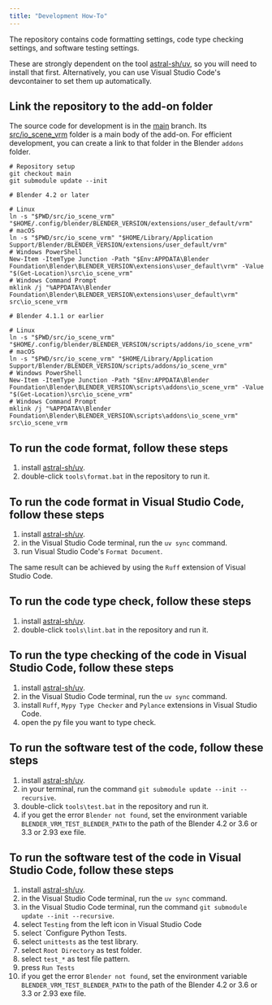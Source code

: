 ```yaml
---
title: "Development How-To"
---
```


The repository contains code formatting settings, code type checking settings, and software testing settings.

These are strongly dependent on the tool [astral-sh/uv](https://docs.astral.sh/uv/), so you will need to install that first.
Alternatively, you can use Visual Studio Code's devcontainer to set them up automatically.

## Link the repository to the add-on folder

The source code for development is in the [main](https://github.com/saturday06/VRM-Addon-for-Blender/tree/main) branch. Its [src/io_scene_vrm](https://github.com/saturday06/VRM-Addon-for-Blender/tree/main/src/io_scene_vrm) folder is a main body of the add-on. For efficient development, you can create a link to that folder in the Blender `addons` folder.

```text
# Repository setup
git checkout main
git submodule update --init

# Blender 4.2 or later

# Linux
ln -s "$PWD/src/io_scene_vrm" "$HOME/.config/blender/BLENDER_VERSION/extensions/user_default/vrm"
# macOS
ln -s "$PWD/src/io_scene_vrm" "$HOME/Library/Application Support/Blender/BLENDER_VERSION/extensions/user_default/vrm"
# Windows PowerShell
New-Item -ItemType Junction -Path "$Env:APPDATA\Blender Foundation\Blender\BLENDER_VERSION\extensions\user_default\vrm" -Value "$(Get-Location)\src\io_scene_vrm"
# Windows Command Prompt
mklink /j "%APPDATA%\Blender Foundation\Blender\BLENDER_VERSION\extensions\user_default\vrm" src\io_scene_vrm

# Blender 4.1.1 or earlier

# Linux
ln -s "$PWD/src/io_scene_vrm" "$HOME/.config/blender/BLENDER_VERSION/scripts/addons/io_scene_vrm"
# macOS
ln -s "$PWD/src/io_scene_vrm" "$HOME/Library/Application Support/Blender/BLENDER_VERSION/scripts/addons/io_scene_vrm"
# Windows PowerShell
New-Item -ItemType Junction -Path "$Env:APPDATA\Blender Foundation\Blender\BLENDER_VERSION\scripts\addons\io_scene_vrm" -Value "$(Get-Location)\src\io_scene_vrm"
# Windows Command Prompt
mklink /j "%APPDATA%\Blender Foundation\Blender\BLENDER_VERSION\scripts\addons\io_scene_vrm" src\io_scene_vrm
```

## To run the code format, follow these steps

1. install [astral-sh/uv](https://docs.astral.sh/uv/).
2. double-click `tools\format.bat` in the repository to run it.

## To run the code format in Visual Studio Code, follow these steps

1. install [astral-sh/uv](https://docs.astral.sh/uv/).
2. in the Visual Studio Code terminal, run the `uv sync` command.
3. run Visual Studio Code's `Format Document`.

The same result can be achieved by using the `Ruff` extension of Visual Studio Code.

## To run the code type check, follow these steps

1. install [astral-sh/uv](https://docs.astral.sh/uv/).
2. double-click `tools\lint.bat` in the repository and run it.

## To run the type checking of the code in Visual Studio Code, follow these steps

1. install [astral-sh/uv](https://docs.astral.sh/uv/).
2. in the Visual Studio Code terminal, run the `uv sync` command.
3. install `Ruff`, `Mypy Type Checker` and `Pylance` extensions in Visual Studio Code.
4. open the py file you want to type check.

## To run the software test of the code, follow these steps

1. install [astral-sh/uv](https://docs.astral.sh/uv/).
2. in your terminal, run the command `git submodule update --init --recursive`.
3. double-click `tools\test.bat` in the repository and run it.
4. if you get the error `Blender not found`, set the environment variable `BLENDER_VRM_TEST_BLENDER_PATH` to the path of the Blender 4.2 or 3.6 or 3.3 or 2.93 exe file.

## To run the software test of the code in Visual Studio Code, follow these steps

1. install [astral-sh/uv](https://docs.astral.sh/uv/).
2. in the Visual Studio Code terminal, run the `uv sync` command.
3. in the Visual Studio Code terminal, run the command `git submodule update --init --recursive`.
4. select `Testing` from the left icon in Visual Studio Code
5. select `Configure Python Tests.
6. select `unittests` as the test library.
7. select `Root Directory` as test folder.
8. select `test_*` as test file pattern.
9. press `Run Tests`
10. if you get the error `Blender not found`, set the environment variable `BLENDER_VRM_TEST_BLENDER_PATH` to the path of the Blender 4.2 or 3.6 or 3.3 or 2.93 exe file.

